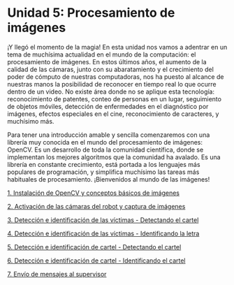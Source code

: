 # Unidad 5: Procesamiento de imágenes

¡Y llegó el momento de la magia! En esta unidad nos vamos a adentrar en un tema de muchísima actualidad en el mundo de la computación: el procesamiento de imágenes. En estos últimos años, el aumento de la calidad de las cámaras, junto con su abaratamiento y el crecimiento del poder de cómputo de nuestras computadoras, nos ha puesto al alcance de nuestras manos la posibilidad de reconocer en tiempo real lo que ocurre dentro de un video. No existe área donde no se aplique esta tecnología: reconocimiento de patentes, conteo de personas en un lugar, seguimiento de objetos móviles, detección de enfermedades en el diagnóstico por imágenes, efectos especiales en el cine, reconocimiento de caracteres, y muchísimo más.

Para tener una introducción amable y sencilla comenzaremos con una librería muy conocida en el mundo del procesamiento de imágenes: OpenCV. Es un desarrollo de toda la comunidad científica, donde se implementan los mejores algoritmos que la comunidad ha avalado. Es una librería en constante crecimiento, está portada a los lenguajes más populares de programación, y simplifica muchísimo las tareas más habituales de procesamiento. ¡Bienvenidos al mundo de las imágenes!

[1. Instalación de OpenCV y conceptos básicos de imágenes](01_Instalacion.md)

[2. Activación de las cámaras del robot y captura de imágenes](02_Captura.md)

[3. Detección e identificación de las víctimas - Detectando el cartel](03_CartelV.md)

[4. Detección e identificación de las víctimas - Identificando la letra](04_Letra.md)

[5. Detección e identificación de cartel - Detectando el cartel](05_CartelC.md)

[6. Detección e identificación de cartel - Identificando el cartel](06_CartelD.md)

[7. Envío de mensajes al supervisor](07_Mensajes.md)
